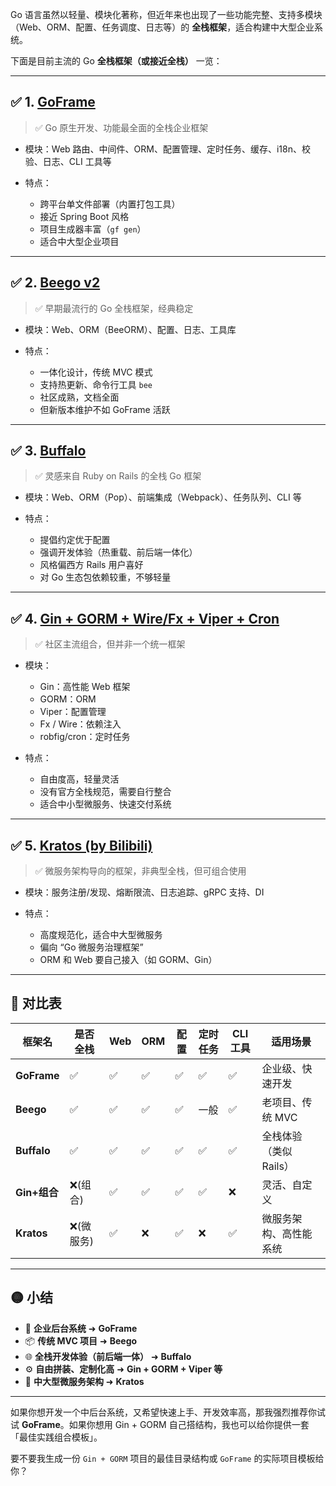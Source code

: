 


Go 语言虽然以轻量、模块化著称，但近年来也出现了一些功能完整、支持多模块（Web、ORM、配置、任务调度、日志等）的 **全栈框架**，适合构建中大型企业系统。

下面是目前主流的 Go **全栈框架（或接近全栈）** 一览：

---

## ✅ 1. [GoFrame](https://goframe.org)

> ✅ Go 原生开发、功能最全面的全栈企业框架

* 模块：Web 路由、中间件、ORM、配置管理、定时任务、缓存、i18n、校验、日志、CLI 工具等
* 特点：

    * 跨平台单文件部署（内置打包工具）
    * 接近 Spring Boot 风格
    * 项目生成器丰富（`gf gen`）
    * 适合中大型企业项目

---

## ✅ 2. [Beego v2](https://beego.vip/)

> ✅ 早期最流行的 Go 全栈框架，经典稳定

* 模块：Web、ORM（BeeORM）、配置、日志、工具库
* 特点：

    * 一体化设计，传统 MVC 模式
    * 支持热更新、命令行工具 `bee`
    * 社区成熟，文档全面
    * 但新版本维护不如 GoFrame 活跃

---

## ✅ 3. [Buffalo](https://gobuffalo.io/)

> ✅ 灵感来自 Ruby on Rails 的全栈 Go 框架

* 模块：Web、ORM（Pop）、前端集成（Webpack）、任务队列、CLI 等
* 特点：

    * 提倡约定优于配置
    * 强调开发体验（热重载、前后端一体化）
    * 风格偏西方 Rails 用户喜好
    * 对 Go 生态包依赖较重，不够轻量

---

## ✅ 4. [Gin + GORM + Wire/Fx + Viper + Cron](半自定义组合)

> ✅ 社区主流组合，但并非一个统一框架

* 模块：

    * Gin：高性能 Web 框架
    * GORM：ORM
    * Viper：配置管理
    * Fx / Wire：依赖注入
    * robfig/cron：定时任务
* 特点：

    * 自由度高，轻量灵活
    * 没有官方全栈规范，需要自行整合
    * 适合中小型微服务、快速交付系统

---

## ✅ 5. [Kratos (by Bilibili)](https://go-kratos.dev/)

> ✅ 微服务架构导向的框架，非典型全栈，但可组合使用

* 模块：服务注册/发现、熔断限流、日志追踪、gRPC 支持、DI
* 特点：

    * 高度规范化，适合中大型微服务
    * 偏向 “Go 微服务治理框架”
    * ORM 和 Web 要自己接入（如 GORM、Gin）

---

## 🔽 对比表

| 框架名         | 是否全栈   | Web | ORM | 配置 | 定时任务 | CLI 工具 | 适用场景           |
| ----------- | ------ | --- | --- | -- | ---- | ------ | -------------- |
| **GoFrame** | ✅      | ✅   | ✅   | ✅  | ✅    | ✅      | 企业级、快速开发       |
| **Beego**   | ✅      | ✅   | ✅   | ✅  | 一般   | ✅      | 老项目、传统 MVC     |
| **Buffalo** | ✅      | ✅   | ✅   | ✅  | ✅    | ✅      | 全栈体验（类似 Rails） |
| **Gin+组合**  | ❌(组合)  | ✅   | ✅   | ✅  | ✅    | ❌      | 灵活、自定义         |
| **Kratos**  | ❌(微服务) | ✅   | ❌   | ✅  | ❌    | ✅      | 微服务架构、高性能系统    |

---

## 🟡 小结

* 🏢 **企业后台系统** ➜ **GoFrame**
* 📦 **传统 MVC 项目** ➜ **Beego**
* 🌐 **全栈开发体验（前后端一体）** ➜ **Buffalo**
* ⚙️ **自由拼装、定制化高** ➜ **Gin + GORM + Viper 等**
* 📡 **中大型微服务架构** ➜ **Kratos**

---

如果你想开发一个中后台系统，又希望快速上手、开发效率高，那我强烈推荐你试试 **GoFrame**。如果你想用 Gin + GORM 自己搭结构，我也可以给你提供一套「最佳实践组合模板」。

要不要我生成一份 `Gin + GORM` 项目的最佳目录结构或 `GoFrame` 的实际项目模板给你？
